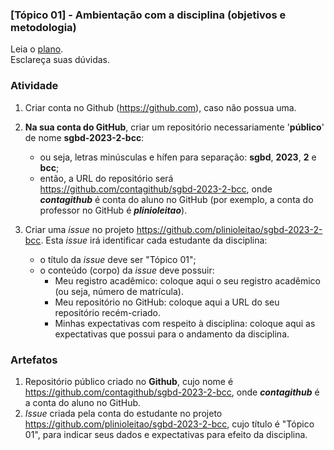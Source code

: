 ### [Tópico 01] - Ambientação com a disciplina (objetivos e metodologia)

Leia o [plano](../media/sgbd-2023-2-bcc-plano.pdf).<br>
Esclareça suas dúvidas.<br>

### Atividade 

1. Criar conta no Github (https://github.com), caso não possua uma. 

2. **Na sua conta do GitHub**, criar um repositório necessariamente '**público**' de nome **sgbd-2023-2-bcc**:
   - ou seja, letras minúsculas e hífen para separação: **sgbd**, **2023**, **2** e **bcc**;
   - então, a URL do repositório será https://github.com/contagithub/sgbd-2023-2-bcc, onde _**contagithub**_ é conta do aluno no GitHub (por exemplo, a conta do professor no GitHub é _**plinioleitao**_).

3. Criar uma _issue_ no projeto https://github.com/plinioleitao/sgbd-2023-2-bcc. Esta _issue_ irá identificar cada estudante da disciplina:
   - o título da _issue_ deve ser "Tópico 01";
   - o conteúdo (corpo) da _issue_ deve possuir:
     - Meu registro acadêmico: coloque aqui o seu registro acadêmico (ou seja, número de matrícula).
     - Meu repositório no GitHub: coloque aqui a URL do seu repositório recém-criado.
     - Minhas expectativas com respeito à disciplina: coloque aqui as expectativas que possui para o andamento da disciplina.
   
### Artefatos

1. Repositório público criado no **Github**, cujo nome é https://github.com/contagithub/sgbd-2023-2-bcc, onde _**contagithub**_ é a conta do aluno no GitHub.
1. _Issue_ criada pela conta do estudante no projeto https://github.com/plinioleitao/sgbd-2023-2-bcc, cujo título é "Tópico 01", para indicar seus dados e expectativas para efeito da disciplina.
